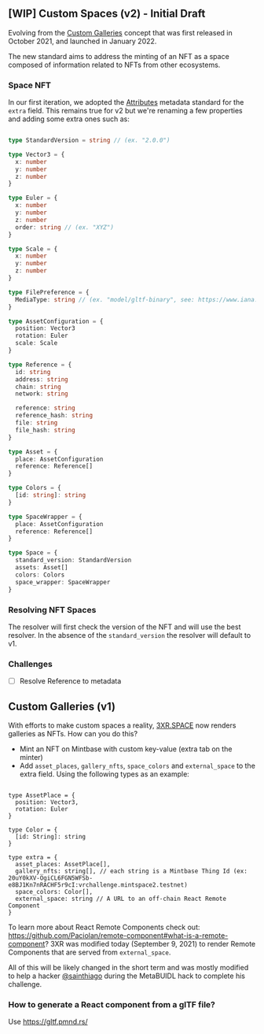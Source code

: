 ## [WIP] Custom Spaces (v2) - Initial Draft

Evolving from the [Custom Galleries](#v1) concept that was first released in October 2021, and launched in January 2022. 

The new standard aims to address the minting of an NFT as a space composed of information related to NFTs from other ecosystems. 

### Space NFT

In our first iteration, we adopted the [Attributes](https://docs.opensea.io/docs/metadata-standards#attributes) metadata standard for the `extra` field. This remains true for v2 but we're renaming a few properties and adding some extra ones such as:

```ts

type StandardVersion = string // (ex. "2.0.0")

type Vector3 = {
  x: number
  y: number
  z: number
}

type Euler = {
  x: number
  y: number
  z: number
  order: string // (ex. "XYZ")
}

type Scale = {
  x: number
  y: number
  z: number
}

type FilePreference = {
  MediaType: string // (ex. "model/gltf-binary", see: https://www.iana.org/assignments/media-types/media-types.xhtml)
}

type AssetConfiguration = {
  position: Vector3
  rotation: Euler
  scale: Scale
}

type Reference = {
  id: string
  address: string
  chain: string 
  network: string  

  reference: string
  reference_hash: string
  file: string
  file_hash: string
}

type Asset = {
  place: AssetConfiguration
  reference: Reference[]
}

type Colors = {
  [id: string]: string
}

type SpaceWrapper = {
  place: AssetConfiguration
  reference: Reference[]
}

type Space = {
  standard_version: StandardVersion
  assets: Asset[]
  colors: Colors
  space_wrapper: SpaceWrapper
}

```

### Resolving NFT Spaces

The resolver will first check the version of the NFT and will use the best resolver. In the absence of the `standard_version` the resolver will default to v1.

### Challenges
- [ ] Resolve Reference to metadata


<a id="v1"></a>
## Custom Galleries (v1)

With efforts to make custom spaces a reality, [3XR.SPACE](https://3xr.space) now renders galleries as NFTs. How can you do this?

- Mint an NFT on Mintbase with custom key-value (extra tab on the minter)
- Add `asset_places`, `gallery_nfts`, `space_colors` and `external_space` to the extra field. Using the following types as an example:

```tsx

type AssetPlace = {
  position: Vector3,
  rotation: Euler
}

type Color = {
  [id: String]: string
}

type extra = {
  asset_places: AssetPlace[],
  gallery_nfts: string[], // each string is a Mintbase Thing Id (ex: 20uY0kXV-OgiCL6FGN5WFSb-e8BJ1Kn7nRACHF5r9cI:vrchallenge.mintspace2.testnet)
  space_colors: Color[],
  external_space: string // A URL to an off-chain React Remote Component
}

```

To learn more about React Remote Components check out: https://github.com/Paciolan/remote-component#what-is-a-remote-component?
3XR was modified today (September 9, 2021) to render Remote Components that are served from `external_space`.


All of this will be likely changed in the short term and was mostly modified to help a hacker [@sainthiago](https://github.com/sainthiago) during the MetaBUIDL hack to complete his challenge.

### How to generate a React component from a glTF file?

Use https://gltf.pmnd.rs/
